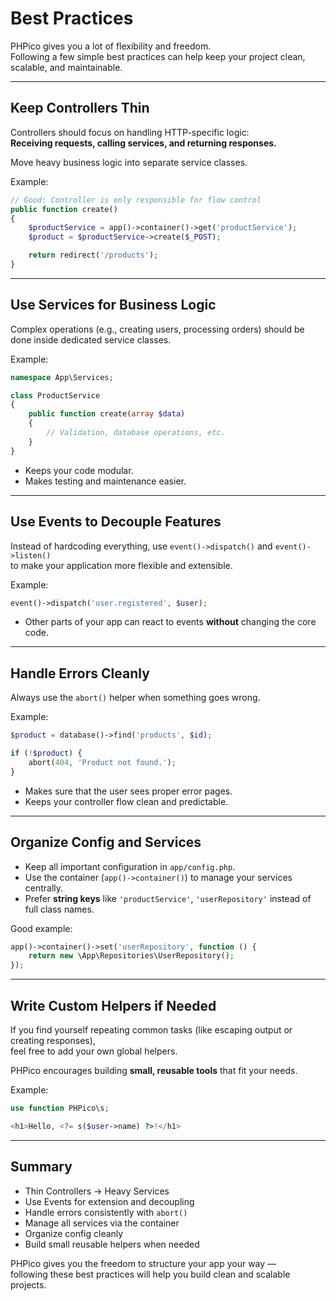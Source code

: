 # Best Practices

PHPico gives you a lot of flexibility and freedom.  
Following a few simple best practices can help keep your project clean, scalable, and maintainable.

---

## Keep Controllers Thin

Controllers should focus on handling HTTP-specific logic:  
**Receiving requests, calling services, and returning responses.**

Move heavy business logic into separate service classes.

Example:

```php
// Good: Controller is only responsible for flow control
public function create()
{
    $productService = app()->container()->get('productService');
    $product = $productService->create($_POST);

    return redirect('/products');
}
```

---

## Use Services for Business Logic

Complex operations (e.g., creating users, processing orders) should be done inside dedicated service classes.

Example:

```php
namespace App\Services;

class ProductService
{
    public function create(array $data)
    {
        // Validation, database operations, etc.
    }
}
```

- Keeps your code modular.
- Makes testing and maintenance easier.

---

## Use Events to Decouple Features

Instead of hardcoding everything, use `event()->dispatch()` and `event()->listen()`  
to make your application more flexible and extensible.

Example:

```php
event()->dispatch('user.registered', $user);
```

- Other parts of your app can react to events **without** changing the core code.

---

## Handle Errors Cleanly

Always use the `abort()` helper when something goes wrong.

Example:

```php
$product = database()->find('products', $id);

if (!$product) {
    abort(404, 'Product not found.');
}
```

- Makes sure that the user sees proper error pages.
- Keeps your controller flow clean and predictable.

---

## Organize Config and Services

- Keep all important configuration in `app/config.php`.
- Use the container (`app()->container()`) to manage your services centrally.
- Prefer **string keys** like `'productService'`, `'userRepository'` instead of full class names.

Good example:

```php
app()->container()->set('userRepository', function () {
    return new \App\Repositories\UserRepository();
});
```

---

## Write Custom Helpers if Needed

If you find yourself repeating common tasks (like escaping output or creating responses),  
feel free to add your own global helpers.

PHPico encourages building **small, reusable tools** that fit your needs.

Example:

```php
use function PHPico\s;

<h1>Hello, <?= s($user->name) ?>!</h1>
```

---

## Summary

- Thin Controllers → Heavy Services
- Use Events for extension and decoupling
- Handle errors consistently with `abort()`
- Manage all services via the container
- Organize config cleanly
- Build small reusable helpers when needed

PHPico gives you the freedom to structure your app your way —  
following these best practices will help you build clean and scalable projects.